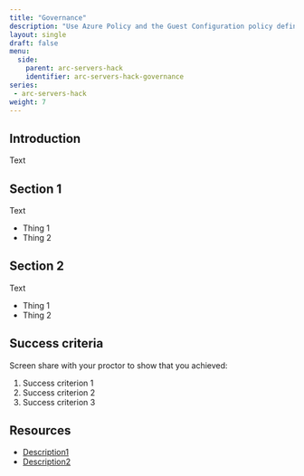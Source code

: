 ```yaml
---
title: "Governance"
description: "Use Azure Policy and the Guest Configuration policy definitions to govern your resources and prove compliance."
layout: single
draft: false
menu:
  side:
    parent: arc-servers-hack
    identifier: arc-servers-hack-governance
series:
 - arc-servers-hack
weight: 7
---
```


## Introduction

Text

## Section 1

Text

* Thing 1
* Thing 2

## Section 2

Text

* Thing 1
* Thing 2

## Success criteria

Screen share with your proctor to show that you achieved:

1. Success criterion 1
1. Success criterion 2
1. Success criterion 3

## Resources

* [Description1](https://link)
* [Description2](https://link)
